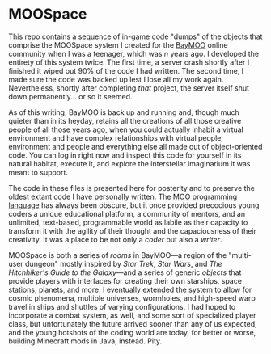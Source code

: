 # MOOSpace

This repo contains a sequence of in-game code "dumps" of the objects that comprise the MOOSpace system I created for the [BayMOO](http://baymoo.org:4242) online community when I was a teenager, which was _n_ years ago. I developed the entirety of this system twice. The first time, a server crash shortly after I finished it wiped out 90% of the code I had written. The second time, I made sure the code was backed up lest I lose all my work again. Nevertheless, shortly after completing _that_ project, the server itself shut down permanently... or so it seemed.

As of this writing, BayMOO is back up and running and, though much quieter than in its heyday, retains all the creations of all those creative people of all those years ago, when you could actually inhabit a virtual environment and have complex relationships with virtual people, environment and people and everything else all made out of object-oriented code. You can log in right now and inspect this code for yourself in its natural habitat, execute it, and explore the interstellar imaginarium it was meant to support.

The code in these files is presented here for posterity and to preserve the oldest extant code I have personally written. The [MOO programming language](http://www2.iath.virginia.edu/courses/moo/ProgrammersManual.texinfo_4.html) has always been obscure, but it once provided precocious young coders a unique educational platform, a community of mentors, and an unlimited, text-based, programmable world as labile as their capacity to transform it with the agility of their thought and the capaciousness of their creativity. It was a place to be not only a _coder_ but also a _writer_.

MOOSpace is both a series of _rooms_ in BayMOO—a region of the "multi-user dungeon" mostly inspired by _Star Trek_, _Star Wars_, and _The Hitchhiker's Guide to the Galaxy_—and a series of generic _objects_ that provide players with interfaces for creating their own starships, space stations, planets, and more. I eventually extended the system to allow for cosmic phenomena, multiple universes, wormholes, and high-speed warp travel in ships and shuttles of varying configurations. I had hoped to incorporate a combat system, as well, and some sort of specialized player class, but unfortunately the future arrived sooner than any of us expected, and the young hotshots of the coding world are today, for better or worse, building Minecraft mods in Java, instead. Pity.
